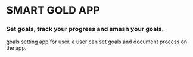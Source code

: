# SMART GOLD APP

### Set goals, track your progress and smash your goals.

goals setting app for user. a user can set goals and document process on the app.
